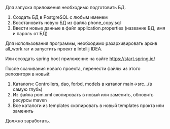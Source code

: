 Для запуска приложения необходимо подготовить БД.

1) Создать БД в PostgreSQL с любым именем
2) Восстановить новую БД из файла phone_copy.sql
3) Ввести новые данные в файл application.properties (название БД, имя и пароль от БД)


Для использования программы, необходимо разархивировать архив all_work.rar и запустить проект в Intellij IDEA. 


Или ссоздать spring boot приложение на сайте https://start.spring.io/

После скачивания нового проекта, перенести файлы из этого репозиторя в новый:

1) Каталоги: Controllers, dao, forbd, models в каталог main->src...(в самую глубь)
2) Из файла pom.xml скопировать в новый или заменить, обновить ресурсы maven
3) Все каталоги из templates скопировать в новый templates прокта или заменить


Должно заработать.
